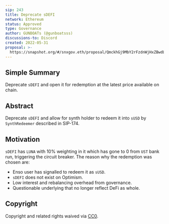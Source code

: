 ```yaml
---
sip: 243
title: Deprecate sDEFI
network: Ethereum
status: Approved
type: Governance
author: GUNBOATs (@gunboatsss)
discussions-to: Discord
created: 2022-05-31
proposal: >-
  https://snapshot.org/#/snxgov.eth/proposal/QmckhGj9MbY2rFzdnWjHxZBwdLRFXchBuQzNrwtUULpSS2
---
```


## Simple Summary

<!--"If you can't explain it simply, you don't understand it well enough." Simply describe the outcome the proposed changes intends to achieve. This should be non-technical and accessible to a casual community member.-->

Deprecate `sDEFI` and open it for redemption at the latest price available on chain.

## Abstract

<!--A short (~200 word) description of the proposed change, the abstract should clearly describe the proposed change. This is what *will* be done if the SIP is implemented, not *why* it should be done or *how* it will be done. If the SIP proposes deploying a new contract, write, "we propose to deploy a new contract that will do x".-->

Deprecate `sDEFI` and allow for synth holder to redeem it into `sUSD` by `SynthRedeemer` described in SIP-174.

## Motivation

<!--This is the problem statement. This is the *why* of the SIP. It should clearly explain *why* the current state of the protocol is inadequate.  It is critical that you explain *why* the change is needed, if the SIP proposes changing how something is calculated, you must address *why* the current calculation is innaccurate or wrong. This is not the place to describe how the SIP will address the issue!-->

`sDEFI` has `LUNA` with 10% weighting in it which has gone to 0 from `UST` bank run, triggering the circuit breaker. The reason why the redemption was chosen are:
 - Enso user has signalled to redeem it as `sUSD`.
 - `sDEFI` does not exist on Optimism.
 - Low interest and rebalancing overhead from governance.
 - Questionable underlying that no longer reflect DeFi as whole.


## Copyright

Copyright and related rights waived via [CC0](https://creativecommons.org/publicdomain/zero/1.0/).
